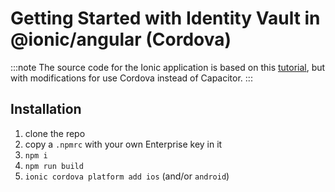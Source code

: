 # Getting Started with Identity Vault in @ionic/angular (Cordova)

:::note
The source code for the Ionic application is based on this [tutorial](https://github.com/ionic-team/getting-started-iv-angular), but with modifications for use Cordova instead of Capacitor.
:::

## Installation

1. clone the repo
2. copy a `.npmrc` with your own Enterprise key in it
3. `npm i`
4. `npm run build`
5. `ionic cordova platform add ios` (and/or `android`)

